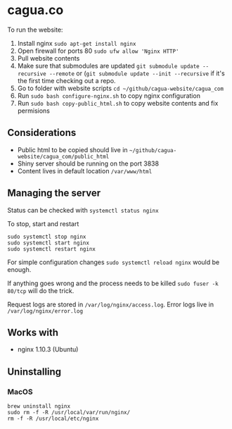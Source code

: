 # cagua.co

To run the website:

1. Install nginx `sudo apt-get install nginx`
2. Open firewall for ports 80 `sudo ufw allow 'Nginx HTTP'`
3. Pull website contents
4. Make sure that submodules are updated `git submodule update --recursive --remote` or (`git submodule update --init --recursive` if it's the first time checking out a repo.
5. Go to folder with website scripts `cd ~/github/cagua-website/cagua_com`
6. Run `sudo bash configure-nginx.sh` to copy nginx configuration
7. Run `sudo bash copy-public_html.sh` to copy website contents and fix permisions

## Considerations

* Public html to be copied should live in `~/github/cagua-website/cagua_com/public_html`
* Shiny server should be running on the port 3838
* Content lives in default location `/var/www/html`

## Managing the server

Status can be checked with `systemctl status nginx`

To stop, start and restart

```
sudo systemctl stop nginx
sudo systemctl start nginx
sudo systemctl restart nginx
```

For simple configuration changes `sudo systemctl reload nginx` would be enough.

If anything goes wrong and the process needs to be killed `sudo fuser -k 80/tcp` will do the trick.

Request logs are stored in `/var/log/nginx/access.log`. Error logs live in `/var/log/nginx/error.log`

## Works with

* nginx 1.10.3 (Ubuntu)

## Uninstalling

### MacOS

```
brew uninstall nginx
sudo rm -f -R /usr/local/var/run/nginx/
rm -f -R /usr/local/etc/nginx  
```
